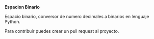 <strong>Espacion Binario</strong>

Espacio binario, conversor de numero decimales a binarios en lenguaje Python.

Para contribuir puedes crear un pull request al proyecto.

